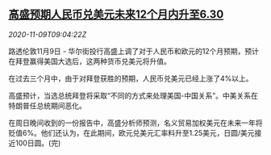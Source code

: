 <!--1604913806000-->
[高盛预期人民币兑美元未来12个月内升至6.30](https://cn.reuters.com/article/goldman-sachs-yuan-fx-1109-idCNKBS27P0V6)
------

<div><i>2020-11-09T09:04:22Z</i></div><p>路透伦敦11月9日 - 华尔街投行高盛上调了对于人民币和欧元的12个月预期，预计在拜登赢得美国大选后，这两种货币兑美元将升值。</p><p>在过去三个月中，由于对拜登获胜的预期，人民币兑美元已经上涨了4%以上。</p><p>高盛预计，当选总统拜登将采取“不同的方式来处理美国-中国关系”。中美关系在特朗普任总统期间恶化。</p><p>在周日晚间收到的一份报告中，高盛分析师预测，名义贸易加权美元在未来一年将贬值6%。他们还认为，在此期间，欧元兑美元汇率料升至1.25美元，日圆/美元接近100日圆。(完)</p>
